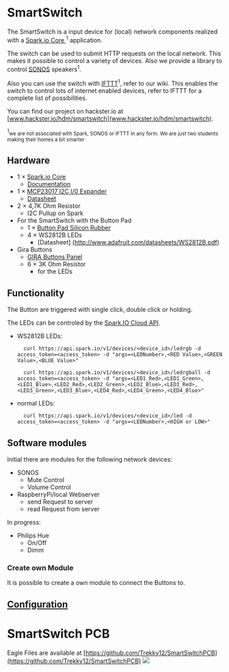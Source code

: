 # SmartSwitch
The SmartSwitch is a input device for (local) network components realized with a [Spark.io Core ](https://www.spark.io/)<sup>1</sup> application.


The switch can be used to submit HTTP requests on the local network. This makes it possible to control a variety of devices. Also we provide a library to control [SONOS](http://www.sonos.com/) speakers<sup>1</sup>.

Also you can use the switch with [IFTTT](http://ifttt.com)<sup>1</sup>, refer to our wiki. This enables the switch to control lots of internet enabled devices, refer to IFTTT for a complete list of possibilities.

You can find our project on hackster.io at [www.hackster.io/hdm/smartswitch](www.hackster.io/hdm/smartswitch).



<sup>1</sup><small>we are not associated with Spark, SONOS or IFTTT in any form. We are just two students making their homes a bit smarter</small>

## Hardware

* 1	×	[Spark.io Core ](https://www.spark.io/)
  * [Documentation](https://docs.spark.io)
* 1	×	[MCP23017 I2C I/0 Expander](http://www.microchip.com/wwwproducts/Devices.aspx?product=MCP23017)
  * [Datasheet](http://ww1.microchip.com/downloads/en/DeviceDoc/21952b.pdf)
* 2 ×	4,7K Ohm Resistor
  * I2C Pullup on Spark
* For the SmartSwitch with the Button Pad
  * 1 ×	[Button Pad Silicon Rubber](https://www.sparkfun.com/products/7836)
  * 4 ×	WS2812B LEDs
    * [Datasheet] (http://www.adafruit.com/datasheets/WS2812B.pdf)
* Gira Buttons
  * [GIRA Buttons Panel](http://katalog.gira.de/de_DE/datenblatt.html?id=571789)
  * 6 ×	3K Ohm Resistor
    * for the LEDs                

## Functionality
The Button are triggered with single click, double click or holding.

The LEDs can be controled by the [Spark.IO Cloud API](http://docs.spark.io/api/).

* WS2812B LEDs:

        curl https://api.spark.io/v1/devices/<device_id>/ledrgb -d access_token=<access_token> -d "args=<LEDNumber>,<RED Value>,<GREEN Value>,<BLUE Value>"
        
        curl https://api.spark.io/v1/devices/<device_id>/ledrgball -d access_token=<access_token> -d "args=<LED1_Red>,<LED1_Green>,<LED1_Blue>,<LED2_Red>,<LED2_Green>,<LED2_Blue>,<LED3_Red>,<LED3_Green>,<LED3_Blue>,<LED4_Red>,<LED4_Green>,<LED4_Blue>"
        
* normal LEDs: 

        curl https://api.spark.io/v1/devices/<device_id>/led -d access_token=<access_token> -d "args=<LEDNumber>,<HIGH or LOW>"

## Software modules
Initial there are modules for the following network devices:
* SONOS
  * Mute Control
  * Volume Control
* RaspberryPi/local Webserver
  * send Request to server
  * read Request from server
 
In progress:
* Philips Hue
  * On/Off
  * Dimm  

### Create own Module
It is possible to create a own module to connect the Buttons to.


## [Configuration](https://github.com/phhe/spark_smartswitch/wiki/Configuration)

# SmartSwitch PCB
Eagle Files are available at [https://github.com/Trekky12/SmartSwitchPCB](https://github.com/Trekky12/SmartSwitchPCB)
![](https://raw.githubusercontent.com/Trekky12/SmartSwitchPCB/master/SmartSwitch.png)
